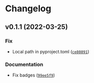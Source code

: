 # Changelog

<!--next-version-placeholder-->

## v0.1.1 (2022-03-25)
### Fix
* Local path in pyproject.toml ([`ce80891`](https://github.com/eager-dev/eagerx_interbotix/commit/ce80891bfdc661c4e95eb4eb35ee62c719b2df1f))

### Documentation
* Fix badges ([`99ee5f9`](https://github.com/eager-dev/eagerx_interbotix/commit/99ee5f9b5f2e4ecbd4a2307804c14222e1a6b9d4))
